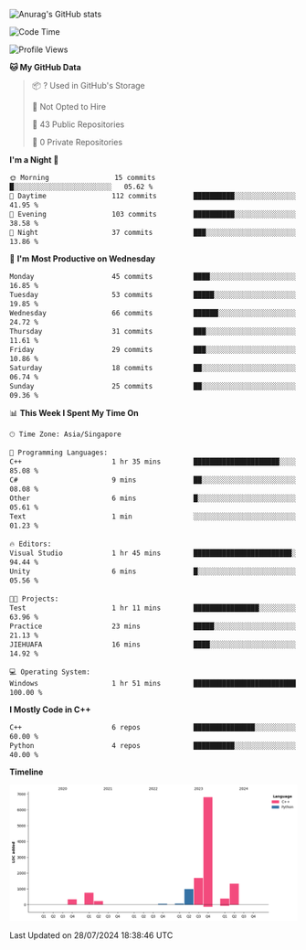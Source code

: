 ![Anurag's GitHub stats](https://github-readme-stats.vercel.app/api?username=OnePointFive99&show_icons=true&theme=transparent)

<!--START_SECTION:waka-->
![Code Time](http://img.shields.io/badge/Code%20Time-125%20hrs%2022%20mins-blue)

![Profile Views](http://img.shields.io/badge/Profile%20Views-0-blue)

**🐱 My GitHub Data** 

> 📦 ? Used in GitHub's Storage 
 > 
> 🚫 Not Opted to Hire
 > 
> 📜 43 Public Repositories 
 > 
> 🔑 0 Private Repositories 
 > 
**I'm a Night 🦉** 

```text
🌞 Morning                15 commits          █░░░░░░░░░░░░░░░░░░░░░░░░   05.62 % 
🌆 Daytime                112 commits         ██████████░░░░░░░░░░░░░░░   41.95 % 
🌃 Evening                103 commits         ██████████░░░░░░░░░░░░░░░   38.58 % 
🌙 Night                  37 commits          ███░░░░░░░░░░░░░░░░░░░░░░   13.86 % 
```
📅 **I'm Most Productive on Wednesday** 

```text
Monday                   45 commits          ████░░░░░░░░░░░░░░░░░░░░░   16.85 % 
Tuesday                  53 commits          █████░░░░░░░░░░░░░░░░░░░░   19.85 % 
Wednesday                66 commits          ██████░░░░░░░░░░░░░░░░░░░   24.72 % 
Thursday                 31 commits          ███░░░░░░░░░░░░░░░░░░░░░░   11.61 % 
Friday                   29 commits          ███░░░░░░░░░░░░░░░░░░░░░░   10.86 % 
Saturday                 18 commits          ██░░░░░░░░░░░░░░░░░░░░░░░   06.74 % 
Sunday                   25 commits          ██░░░░░░░░░░░░░░░░░░░░░░░   09.36 % 
```


📊 **This Week I Spent My Time On** 

```text
🕑︎ Time Zone: Asia/Singapore

💬 Programming Languages: 
C++                      1 hr 35 mins        █████████████████████░░░░   85.08 % 
C#                       9 mins              ██░░░░░░░░░░░░░░░░░░░░░░░   08.08 % 
Other                    6 mins              █░░░░░░░░░░░░░░░░░░░░░░░░   05.61 % 
Text                     1 min               ░░░░░░░░░░░░░░░░░░░░░░░░░   01.23 % 

🔥 Editors: 
Visual Studio            1 hr 45 mins        ████████████████████████░   94.44 % 
Unity                    6 mins              █░░░░░░░░░░░░░░░░░░░░░░░░   05.56 % 

🐱‍💻 Projects: 
Test                     1 hr 11 mins        ████████████████░░░░░░░░░   63.96 % 
Practice                 23 mins             █████░░░░░░░░░░░░░░░░░░░░   21.13 % 
JIEHUAFA                 16 mins             ████░░░░░░░░░░░░░░░░░░░░░   14.92 % 

💻 Operating System: 
Windows                  1 hr 51 mins        █████████████████████████   100.00 % 
```

**I Mostly Code in C++** 

```text
C++                      6 repos             ███████████████░░░░░░░░░░   60.00 % 
Python                   4 repos             ██████████░░░░░░░░░░░░░░░   40.00 % 
```



**Timeline**

![Lines of Code chart](https://raw.githubusercontent.com/OnePointFive99/OnePointFive99/main/assets/bar_graph.png)


 Last Updated on 28/07/2024 18:38:46 UTC
<!--END_SECTION:waka-->

  
